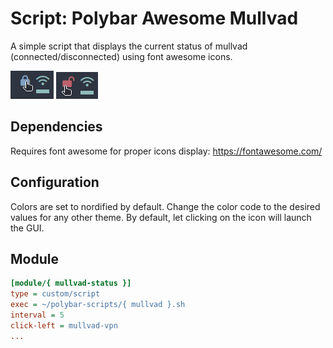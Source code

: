 # Script: Polybar Awesome Mullvad

A simple script that displays the current status of mullvad (connected/disconnected) using font awesome icons.

![connected](screenshots/connected.png)
![disconnected](screenshots/disconnected.png)


## Dependencies

Requires font awesome for proper icons display: https://fontawesome.com/


## Configuration

Colors are set to nordified by default. Change the color code to the desired values for any other theme. By default, let clicking on the icon will launch the GUI.


## Module

```ini
[module/{ mullvad-status }]
type = custom/script
exec = ~/polybar-scripts/{ mullvad }.sh
interval = 5
click-left = mullvad-vpn
...
```
